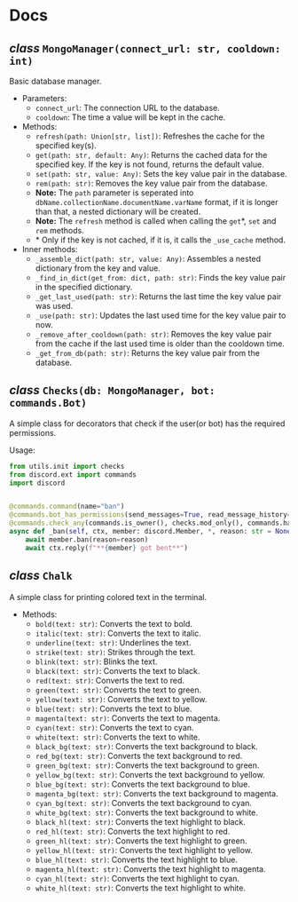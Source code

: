 # Docs

## _class_ `MongoManager(connect_url: str, cooldown: int)`

Basic database manager.

* Parameters:
    * `connect_url`: The connection URL to the database.
    * `cooldown`: The time a value will be kept in the cache.
* Methods:
    * `refresh(path: Union[str, list])`: Refreshes the cache for the specified key(s).
    * `get(path: str, default: Any)`: Returns the cached data for the specified key. If the key is not found, returns
      the default value.
    * `set(path: str, value: Any)`: Sets the key value pair in the database.
    * `rem(path: str)`: Removes the key value pair from the database.
    * **Note:** The `path` parameter is seperated into `dbName.collectionName.documentName.varName` format, if it is
      longer than that, a nested dictionary will be created.
    * **Note:** The `refresh` method is called when calling the `get`\*, `set` and `rem` methods.
    * \* Only if the key is not cached, if it is, it calls the `_use_cache` method.
* Inner methods:
    * `_assemble_dict(path: str, value: Any)`: Assembles a nested dictionary from the key and value.
    * `_find_in_dict(get_from: dict, path: str)`: Finds the key value pair in the specified dictionary.
    * `_get_last_used(path: str)`: Returns the last time the key value pair was used.
    * `_use(path: str)`: Updates the last used time for the key value pair to now.
    * `_remove_after_cooldown(path: str)`: Removes the key value pair from the cache if the last used time is older than
      the cooldown time.
    * `_get_from_db(path: str)`: Returns the key value pair from the database.

## _class_ `Checks(db: MongoManager, bot: commands.Bot)`

A simple class for decorators that check if the user(or bot) has the required permissions.

Usage:

```python
from utils.init import checks
from discord.ext import commands
import discord


@commands.command(name="ban")
@commands.bot_has_permissions(send_messages=True, read_message_history=True, ban_members=True)
@commands.check_any(commands.is_owner(), checks.mod_only(), commands.has_permissions(ban_members=True))
async def _ban(self, ctx, member: discord.Member, *, reason: str = None):
    await member.ban(reason=reason)
    await ctx.reply(f"**{member} got bent**")
```

## _class_ `Chalk`

A simple class for printing colored text in the terminal.

* Methods:
    * `bold(text: str)`: Converts the text to bold.
    * `italic(text: str)`: Converts the text to italic.
    * `underline(text: str)`: Underlines the text.
    * `strike(text: str)`: Strikes through the text.
    * `blink(text: str)`: Blinks the text.
    * `black(text: str)`: Converts the text to black.
    * `red(text: str)`: Converts the text to red.
    * `green(text: str)`: Converts the text to green.
    * `yellow(text: str)`: Converts the text to yellow.
    * `blue(text: str)`: Converts the text to blue.
    * `magenta(text: str)`: Converts the text to magenta.
    * `cyan(text: str)`: Converts the text to cyan.
    * `white(text: str)`: Converts the text to white.
    * `black_bg(text: str)`: Converts the text background to black.
    * `red_bg(text: str)`: Converts the text background to red.
    * `green_bg(text: str)`: Converts the text background to green.
    * `yellow_bg(text: str)`: Converts the text background to yellow.
    * `blue_bg(text: str)`: Converts the text background to blue.
    * `magenta_bg(text: str)`: Converts the text background to magenta.
    * `cyan_bg(text: str)`: Converts the text background to cyan.
    * `white_bg(text: str)`: Converts the text background to white.
    * `black_hl(text: str)`: Converts the text highlight to black.
    * `red_hl(text: str)`: Converts the text highlight to red.
    * `green_hl(text: str)`: Converts the text highlight to green.
    * `yellow_hl(text: str)`: Converts the text highlight to yellow.
    * `blue_hl(text: str)`: Converts the text highlight to blue.
    * `magenta_hl(text: str)`: Converts the text highlight to magenta.
    * `cyan_hl(text: str)`: Converts the text highlight to cyan.
    * `white_hl(text: str)`: Converts the text highlight to white.